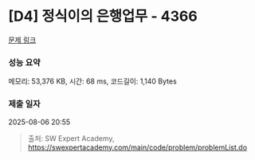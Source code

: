 # [D4] 정식이의 은행업무 - 4366 

[문제 링크](https://swexpertacademy.com/main/code/problem/problemDetail.do?contestProbId=AWMeRLz6kC0DFAXd) 

### 성능 요약

메모리: 53,376 KB, 시간: 68 ms, 코드길이: 1,140 Bytes

### 제출 일자

2025-08-06 20:55



> 출처: SW Expert Academy, https://swexpertacademy.com/main/code/problem/problemList.do